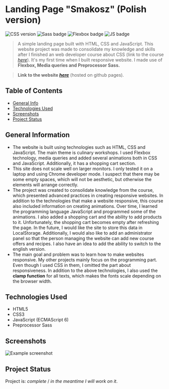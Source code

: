 # Landing Page "Smakosz" (Polish version)
![CSS version](https://img.shields.io/badge/CSS-3-green) ![Sass badge](https://img.shields.io/badge/Preprocessor-SASS-brown)
![Flexbox badge](https://img.shields.io/badge/Flex-box-white) ![JS badge](https://img.shields.io/badge/JavaScript-ES6-gold)
> A simple landing page built with HTML, CSS and JavaScript. This website project was made to consolidate my knowledge and skills after I finished an web developer course about CSS (link to the course [_here_](https://www.udemy.com/course/front-end-zaawansowany/)). It's my first time when I built responsive website. I made use of **Flexbox, Media queries and Preprocessor Sass.**

> **Link to the website [_here_](https://dawidbrudny.github.io/project---website-smakosz-/)** (hosted on github pages).

## Table of Contents
* [General Info](#general-information)
* [Technologies Used](#technologies-used)
* [Screenshots](#screenshots)
* [Project Status](#project-status)


## General Information
- The website is built using technologies such as HTML, CSS and JavaScript. The main theme is culinary workshops. I used Flexbox technology, media queries and added several animations both in CSS and JavaScript. Additionally, it has a shopping cart section.
- This site does not scale well on larger monitors. I only tested it on a laptop and using Chrome developer mode. I suspect that there may be some empty spaces, which will not be aesthetic, but otherwise the elements will arrange correctly.
- The project was created to consolidate knowledge from the course, which presented advanced practices in creating responsive websites. In addition to the technologies that make a website responsive, this course also included information on creating animations.
Over time, I learned the programming language JavaScript and programmed some of the animations. I also added a shopping cart and the ability to add products to it. Unfortunately, the shopping cart becomes empty after refreshing the page. In the future, I would like the site to store this data in LocalStorage. Additionally, I would also like to add an administrator panel so that the person managing the website can add new course offers and recipes. I also have an idea to add the ability to switch to the english version.
- The main goal and problem was to learn how to make websites responsive. My other projects mainly focus on the programming part. Even though I used CSS in them, I omitted the part about responsiveness. In addition to the above technologies, I also used the **clamp function** for all texts, which makes the fonts scale depending on the browser width.


## Technologies Used
- HTML5
- CSS3
- JavaScript (ECMAScript 6)
- Preprocessor Sass


## Screenshots
![Example screenshot](./img/website-smakosz-1.png)

## Project Status
Project is: _complete_ / _in the meantime I will work on it_.
